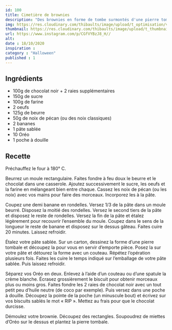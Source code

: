 ```yaml
---
id: 100
title: Cimetière de brownies
description: "Des brownies en forme de tombe surmontés d'une pierre tombale en sablé et de miettes d'Oréo !"
img: https://res.cloudinary.com/thibaults/image/upload/t_optimisation/v1603041454/Recipes/20201018_brownies_rip.jpg
thumbnail: https://res.cloudinary.com/thibaults/image/upload/t_thumbnail_josie/v1603041454/Recipes/20201018_brownies_rip.jpg
url: https://www.instagram.com/p/CGfVYBzJ8_H//
alt: 
date : 18/10/2020
inspiration : 
category : "Halloween"
published : 1
---
```


## Ingrédients
 - 100g de chocolat noir + 2 raies supplémentaires
 - 150g de sucre
 - 100g de farine
 - 2 oeufs
 - 125g de beurre
 - 50g de noix de pécan (ou des noix classiques)
 - 2 bananes
 - 1 pâte sablée
 - 10 Oréo
 - 1 poche à douille

## Recette
Préchauffez le four à 180° C.

Beurrez un moule rectangulaire. Faites fondre à feu doux le beurre et le chocolat dans une casserole. Ajoutez successivement le sucre, les oeufs et la farine en mélangeant bien entre chaque. Cassez les noix de pécan (ou les noix) avec vos mains pour faire des morceaux. Incorporez les à la pâte.

Coupez une demi banane en rondelles. Versez 1/3 de la pâte dans un moule beurré. Disposez la moitié des rondelles. Versez le second tiers de la pâte et disposez le reste de rondelles. Versez la fin de la pâte et étalez légèrement pour recouvrir l’ensemble du moule. Coupez dans le sens de la longueur le reste de banane et disposez sur le dessus gâteau. Faites cuire 20 minutes. Laissez refroidir.

Étalez votre pâte sablée. Sur un carton, dessinez la forme d’une pierre tombale et découpez la pour vous en servir d’emporte pièce. Posez la sur votre pâte et détourez la forme avec un couteau. Répétez l’opération plusieurs fois. Faites les cuire le temps indiqué sur l’emballage de votre pâte sablée. Puis laissez refroidir. 

Séparez vos Oréo en deux. Enlevez à l’aide d’un couteau ou d’une spatule la crème blanche. Écrasez grossièrement le biscuit pour obtenir morceaux plus ou moins gros. Faites fondre les 2 raies de chocolat noir avec un tout petit peu d’huile neutre (de coco par exemple). Puis versez dans une poche à douille. Découpez la pointe de la poche (un minuscule bout) et écrivez sur vos biscuits sablés le mot « RIP ». Mettez au frais pour que le chocolat durcisse.

Démoulez votre brownie. Découpez des rectangles. Soupoudrez de miettes d’Oréo sur le dessus et plantez la pierre tombale.